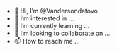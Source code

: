 - 👋 Hi, I’m @Vandersondatovo
- 👀 I’m interested in ...
- 🌱 I’m currently learning ...
- 💞️ I’m looking to collaborate on ...
- 📫 How to reach me ...

<!---
Vandersondatovo/Vandersondatovo is a ✨ special ✨ repository because its `README.md` (this file) appears on your GitHub profile.
You can click the Preview link to take a look at your changes.
--->

